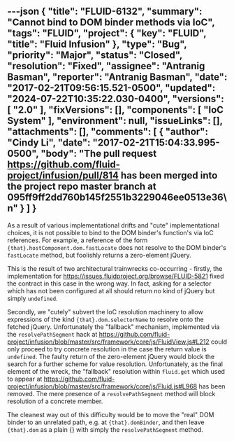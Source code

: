 ---json
{
  "title": "FLUID-6132",
  "summary": "Cannot bind to DOM binder methods via IoC",
  "tags": "FLUID",
  "project": {
    "key": "FLUID",
    "title": "Fluid Infusion"
  },
  "type": "Bug",
  "priority": "Major",
  "status": "Closed",
  "resolution": "Fixed",
  "assignee": "Antranig Basman",
  "reporter": "Antranig Basman",
  "date": "2017-02-21T09:56:15.521-0500",
  "updated": "2024-07-22T10:35:22.030-0400",
  "versions": [
    "2.0"
  ],
  "fixVersions": [],
  "components": [
    "IoC System"
  ],
  "environment": null,
  "issueLinks": [],
  "attachments": [],
  "comments": [
    {
      "author": "Cindy Li",
      "date": "2017-02-21T15:04:33.995-0500",
      "body": "The pull request <https://github.com/fluid-project/infusion/pull/814> has been merged into the project repo master branch at 095ff9ff2dd760b145f2551b3229046ee0513e36\n"
    }
  ]
}
---
As a result of various implementational drifts and "cute" implementational choices, it is not possible to bind to the DOM binder's function's via IoC references. For example, a reference of the form `{that}.hostComponent.dom.fastLocate` does not resolve to the DOM binder's `fastLocate` method, but foolishly returns a zero-element jQuery.

This is the result of two architectural trainwrecks co-occurring - firstly, the implementation for <https://issues.fluidproject.org/browse/FLUID-5821> fixed the contract in this case in the wrong way. In fact, asking for a selector which has not been configured at all should return no kind of jQuery but simply `undefined`.

Secondly, we "cutely" subvert the IoC resolution machinery to allow expressions of the kind `{that}.dom.selectorName` to resolve onto the fetched jQuery. Unfortunately the "fallback" mechanism, implemented via the `resolvePathSegment` hack at <https://github.com/fluid-project/infusion/blob/master/src/framework/core/js/FluidView.js#L212> could only proceed to try concrete resolution in the case the return value is `undefined`. The faulty return of the zero-element jQuery would block the search for a further scheme for value resolution. Unfortunately, as the final element of the wreck, the "fallback" resolution within `fluid.get` which used to appear at <https://github.com/fluid-project/infusion/blob/master/src/framework/core/js/Fluid.js#L968> has been removed. The mere presence of a `resolvePathSegment` method will block resolution of a concrete member.

The cleanest way out of this difficulty would be to move the "real" DOM binder to an unrelated path, e.g. at `{that}.domBinder`, and then leave `{that}.dom` as a plain {} with simply the `resolvePathSegment` method.

        